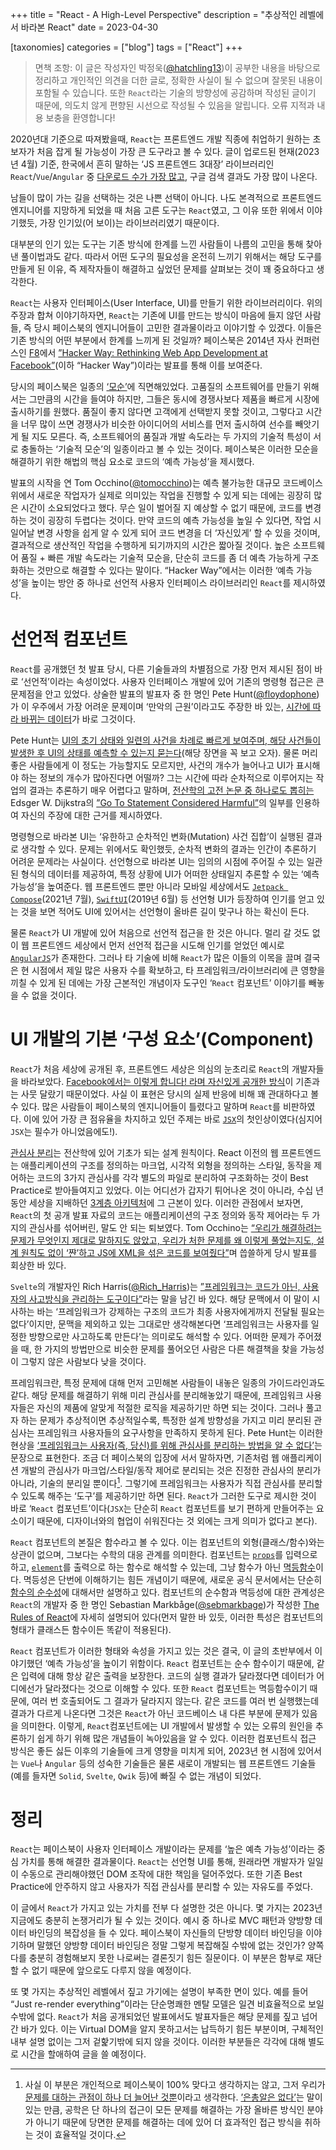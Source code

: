 +++
title = "React - A High-Level Perspective"
description = "추상적인 레벨에서 바라본 React"
date = 2023-04-30

[taxonomies]
categories = ["blog"]
tags = ["React"]
+++

> 면책 조항: 이 글은 작성자인 박정욱([@hatchling13](https://github.com/hatchling13))이 공부한 내용을 바탕으로 정리하고 개인적인 의견을 더한 글로, 정확한 사실이 될 수 없으며 잘못된 내용이 포함될 수 있습니다. 또한 `React`라는 기술의 방향성에 공감하며 작성된 글이기 때문에, 의도치 않게 편향된 시선으로 작성될 수 있음을 알립니다. 오류 지적과 내용 보충을 환영합니다!

2020년대 기준으로 따져봤을때, `React`는 프론트엔드 개발 직종에 취업하기 원하는 초보자가 처음 잡게 될 가능성이 가장 큰 도구라고 볼 수 있다. 글이 업로드된 현재(2023년 4월) 기준, 한국에서 흔히 말하는 ‘JS 프론트엔드 3대장’ 라이브러리인 `React`/`Vue`/`Angular` 중 [다운로드 수가 가장 많고](https://npmtrends.com/@angular/core-vs-react-vs-vue), 구글 검색 결과도 가장 많이 나온다.

남들이 많이 가는 길을 선택하는 것은 나쁜 선택이 아니다. 나도 본격적으로 프론트엔드 엔지니어를 지망하게 되었을 때 처음 고른 도구는 `React`였고, 그 이유 또한 위에서 이야기했듯, 가장 인기있(어 보이)는 라이브러리였기 때문이다.

대부분의 인기 있는 도구는 기존 방식에 한계를 느낀 사람들이 나름의 고민을 통해 찾아낸 풀이법과도 같다. 따라서 어떤 도구의 필요성을 온전히 느끼기 위해서는 해당 도구를 만들게 된 이유, 즉 제작자들이 해결하고 싶었던 문제를 살펴보는 것이 꽤 중요하다고 생각한다.

`React`는 사용자 인터페이스(User Interface, UI)를 만들기 위한 라이브러리이다. 위의 주장과 합쳐 이야기하자면, `React`는 기존에 UI를 만드는 방식이 마음에 들지 않던 사람들, 즉 당시 페이스북의 엔지니어들이 고민한 결과물이라고 이야기할 수 있겠다. 이들은 기존 방식의 어떤 부분에서 한계를 느끼게 된 것일까? 페이스북은 2014년 자사 컨퍼런스인 [F8](https://developers.facebook.com/f8/)에서 [”Hacker Way: Rethinking Web App Development at Facebook”](https://www.youtube.com/watch?v=nYkdrAPrdcw)(이하 “Hacker Way”)이라는 발표를 통해 이를 보여준다.

당시의 페이스북은 일종의 [‘모순’](https://en.wikipedia.org/wiki/TRIZ#Identifying_a_problem:_contradictions)에 직면해있었다. 고품질의 소프트웨어를 만들기 위해서는 그만큼의 시간을 들여야 하지만, 그들은 동시에 경쟁사보다 제품을 빠르게 시장에 출시하기를 원했다. 품질이 좋지 않다면 고객에게 선택받지 못할 것이고, 그렇다고 시간을 너무 많이 쓰면 경쟁사가 비슷한 아이디어의 서비스를 먼저 출시하여 선수를 빼앗기게 될 지도 모른다. 즉, 소프트웨어의 품질과 개발 속도라는 두 가지의 기술적 특성이 서로 충돌하는 ‘기술적 모순’의 일종이라고 볼 수 있는 것이다. 페이스북은 이러한 모순을 해결하기 위한 해법의 핵심 요소로 코드의 ‘예측 가능성’을 제시했다.

발표의 시작을 연 Tom Occhino([@tomocchino](https://twitter.com/tomocchino))는 예측 불가능한 대규모 코드베이스 위에서 새로운 작업자가 실제로 의미있는 작업을 진행할 수 있게 되는 데에는 굉장히 많은 시간이 소요되었다고 했다. 무슨 일이 벌어질 지 예상할 수 없기 때문에, 코드를 변경하는 것이 굉장히 두렵다는 것이다. 만약 코드의 예측 가능성을 높일 수 있다면, 작업 시 일어날 변경 사항을 쉽게 알 수 있게 되어 코드 변경을 더 ‘자신있게’ 할 수 있을 것이며, 결과적으로 생산적인 작업을 수행하게 되기까지의 시간은 짧아질 것이다. 높은 소프트웨어 품질 + 빠른 개발 속도라는 기술적 모순을, 단순히 코드를 좀 더 예측 가능하게 구조화하는 것만으로 해결할 수 있다는 말이다. “Hacker Way”에서는 이러한 ‘예측 가능성’을 높이는 방안 중 하나로 선언적 사용자 인터페이스 라이브러리인 `React`를 제시하였다.

# 선언적 컴포넌트
`React`를 공개했던 첫 발표 당시, 다른 기술들과의 차별점으로 가장 먼저 제시된 점이 바로 ‘선언적’이라는 속성이었다. 사용자 인터페이스 개발에 있어 기존의 명령형 접근은 큰 문제점을 안고 있었다. 상술한 발표의 발표자 중 한 명인 Pete Hunt([@floydophone](https://twitter.com/floydophone))가 이 우주에서 가장 어려운 문제이며 ‘만악의 근원’이라고도 주장한 바 있는, [시간에 따라 바뀌는 데이터](https://youtu.be/nYkdrAPrdcw?t=1482)가 바로 그것이다.

Pete Hunt는 [UI의 초기 상태와 일련의 사건을 차례로 빠르게 보여주며, 해당 사건들이 발생한 후 UI의 상태를 예측할 수 있는지 묻는다](https://youtu.be/nYkdrAPrdcw?t=1500)(해당 장면을 꼭 보고 오자). 물론 머리 좋은 사람들에게 이 정도는 가능할지도 모르지만, 사건의 개수가 늘어나고 UI가 표시해야 하는 정보의 개수가 많아진다면 어떨까? 그는 시간에 따라 순차적으로 이루어지는 작업의 결과는 추론하기 매우 어렵다고 말하며, [전산학의 고전 논문 중 하나로도 뽑히는](https://direct.mit.edu/books/book/5003/chapter-abstract/2657052/Go-To-Statement-Considered-Harmful-1968) Edsger W. Dijkstra의 [”Go To Statement Considered Harmful”](https://dl.acm.org/doi/10.1145/362929.362947)의 일부를 인용하여 자신의 주장에 대한 근거를 제시하였다.

명령형으로 바라본 UI는 ‘유한하고 순차적인 변화(Mutation) 사건 집합’이 실행된 결과로 생각할 수 있다. 문제는 위에서도 확인했듯, 순차적 변화의 결과는 인간이 추론하기 어려운 문제라는 사실이다. 선언형으로 바라본 UI는 임의의 시점에 주어질 수 있는 일관된 형식의 데이터를 제공하여, 특정 상황에 UI가 어떠한 상태일지 추론할 수 있는 ‘예측 가능성’을 높여준다. 웹 프론트엔드 뿐만 아니라 모바일 세상에서도 [`Jetpack Compose`](https://android-developers.googleblog.com/2021/07/jetpack-compose-announcement.html)(2021년 7월), [`SwiftUI`](https://developer.apple.com/news/?id=06032019b)(2019년 6월) 등 선언형 UI가 등장하여 인기를 얻고 있는 것을 보면 적어도 UI에 있어서는 선언형이 올바른 길이 맞구나 하는 확신이 든다.

물론 `React`가 UI 개발에 있어 처음으로 선언적 접근을 한 것은 아니다. 멀리 갈 것도 없이 웹 프론트엔드 세상에서 먼저 선언적 접근을 시도해 인기를 얻었던 예시로 [`AngularJS`](https://angularjs.org/)가 존재한다. 그러나 타 기술에 비해 `React`가 많은 이들의 이목을 끌며 결국은 현 시점에서 제일 많은 사용자 수를 확보하고, 타 프레임워크/라이브러리에 큰 영향을 끼칠 수 있게 된 데에는 가장 근본적인 개념이자 도구인 ‘`React` 컴포넌트’ 이야기를 빼놓을 수 없을 것이다.

# UI 개발의 기본 ‘구성 요소’(Component)
`React`가 처음 세상에 공개된 후, 프론트엔드 세상은 의심의 눈초리로 `React`의 개발자들을 바라보았다. [Facebook에서는 이렇게 합니다! 라며 자신있게 공개한 방식](https://youtu.be/GW0rj4sNH2w?t=272)이 기존과는 사뭇 달랐기 때문이었다. 사실 이 표현은 당시의 실제 반응에 비해 꽤 관대하다고 볼 수 있다. 많은 사람들이 페이스북의 엔지니어들이 틀렸다고 말하며 `React`를 비판하였다. 이에 있어 가장 큰 점유율을 차지하고 있던 주제는 바로 [`JSX`](https://youtu.be/8pDqJVdNa44?t=2237)의 첫인상이였다(심지어 `JSX`는 필수가 아니었음에도!).

[관심사 분리](https://ko.wikipedia.org/wiki/관심사_분리)는 전산학에 있어 기초가 되는 설계 원칙이다. React 이전의 웹 프론트엔드는 애플리케이션의 구조를 정의하는 마크업, 시각적 외형을 정의하는 스타일, 동작을 제어하는 코드의 3가지 관심사를 각각 별도의 파일로 분리하여 구조화하는 것이 Best Practice로 받아들여지고 있었다. 이는 어디선가 갑자기 튀어나온 것이 아니라, 수십 년 동안 세상을 지배하던 [3계층 아키텍처](https://www.ibm.com/kr-ko/topics/three-tier-architecture)에 그 근본이 있다. 이러한 관점에서 보자면, `React`의 첫 공개 발표 자료의 코드는 애플리케이션의 구조 정의와 동작 제어라는 두 가지의 관심사를 섞어버린, 말도 안 되는 퇴보였다. Tom Occhino는 [“우리가 해결하려는 문제가 무엇인지 제대로 말하지도 않았고, 우리가 처한 문제를 왜 이렇게 풀었는지도, 설계 원칙도 없이 ‘쨘’하고 JS에 XML을 섞은 코드를 보여줬다”](https://youtu.be/8pDqJVdNa44?t=2324)며 씁쓸하게 당시 발표를 회상한 바 있다.

`Svelte`의 개발자인 Rich Harris([@Rich_Harris](https://twitter.com/Rich_Harris))는 [”프레임워크는 코드가 아닌, 사용자의 사고방식을 관리하는 도구이다”](https://www.youtube.com/watch?v=AdNJ3fydeao&t=418s)라는 말을 남긴 바 있다. 해당 문맥에서 이 말이 시사하는 바는 ‘프레임워크가 강제하는 구조의 코드가 최종 사용자에게까지 전달될 필요는 없다’이지만, 문맥을 제외하고 있는 그대로만 생각해본다면 ‘프레임워크는 사용자를 일정한 방향으로만 사고하도록 만든다’는 의미로도 해석할 수 있다. 어떠한 문제가 주어졌을 때, 한 가지의 방법만으로 비슷한 문제를 풀어오던 사람은 다른 해결책을 찾을 가능성이 그렇지 않은 사람보다 낮을 것이다.

프레임워크란, 특정 문제에 대해 먼저 고민해본 사람들이 내놓은 일종의 가이드라인과도 같다. 해당 문제를 해결하기 위해 미리 관심사를 분리해놓았기 때문에, 프레임워크 사용자들은 자신의 제품에 알맞게 적절한 로직을 제공하기만 하면 되는 것이다. 그러나 풀고자 하는 문제가 추상적이면 추상적일수록, 특정한 설계 방향성을 가지고 미리 분리된 관심사는 프레임워크 사용자들의 요구사항을 만족하지 못하게 된다. Pete Hunt는 이러한 현상을 [‘프레임워크는 사용자(즉, 당신)를 위해 관심사를 분리하는 방법을 알 수 없다’](https://youtu.be/x7cQ3mrcKaY?t=555)는 문장으로 표현한다. 조금 더 페이스북의 입장에 서서 말하자면, 기존처럼 웹 애플리케이션 개발의 관심사가 마크업/스타일/동작 제어로 분리되는 것은 진정한 관심사의 분리가 아니라, 기술의 분리일 뿐이다[^1]. 그렇기에 프레임워크는 사용자가 직접 관심사를 분리할 수 있도록 해주는 ‘도구’를 제공하기만 하면 된다. `React`가 그러한 도구로 제시한 것이 바로 ‘`React` 컴포넌트’이다(`JSX`는 단순히 `React` 컴포넌트를 보기 편하게 만들어주는 요소이기 때문에, 디자이너와의 협업이 쉬워진다는 것 외에는 크게 의미가 없다고 본다).

`React` 컴포넌트의 본질은 함수라고 볼 수 있다. 이는 컴포넌트의 외형(클래스/함수)와는 상관이 없으며, 그보다는 수학의 대응 관계를 의미한다. 컴포넌트는 [`props`](https://ko.legacy.reactjs.org/docs/glossary.html#props)를 입력으로 하고, [`element`](https://ko.legacy.reactjs.org/docs/glossary.html#elements)를 출력으로 하는 함수로 해석할 수 있는데, 그냥 함수가 아닌 [멱등함수](https://www.youtube.com/watch?v=x7cQ3mrcKaY&t=1048s)이다. 멱등성은 단번에 이해하기는 힘든 개념이기 때문에, 새로운 공식 문서에서는 단순히 [함수의 순수성](https://react.dev/learn/keeping-components-pure)에 대해서만 설명하고 있다. 컴포넌트의 순수함과 멱등성에 대한 관계성은 `React`의 개발자 중 한 명인 Sebastian Markbåge([@sebmarkbage](https://twitter.com/sebmarkbage))가 작성한 [The Rules of React](https://gist.github.com/sebmarkbage/75f0838967cd003cd7f9ab938eb1958f)에 자세히 설명되어 있다(먼저 말한 바 있듯, 이러한 특성은 컴포넌트의 형태가 클래스든 함수이든 똑같이 적용된다).

`React` 컴포넌트가 이러한 형태와 속성을 가지고 있는 것은 결국, 이 글의 초반부에서 이야기했던 ‘예측 가능성’을 높이기 위함이다. `React` 컴포넌트는 순수 함수이기 때문에, 같은 입력에 대해 항상 같은 출력을 보장한다. 코드의 실행 결과가 달라졌다면 데이터가 어디에선가 달라졌다는 것으로 이해할 수 있다. 또한 `React` 컴포넌트는 멱등함수이기 때문에, 여러 번 호출되어도 그 결과가 달라지지 않는다. 같은 코드를 여러 번 실행했는데 결과가 다르게 나온다면 그것은 `React`가 아닌 코드베이스 내 다른 부분에 문제가 있음을 의미한다. 이렇게, `React`컴포넌트에는 UI 개발에서 발생할 수 있는 오류의 원인을 추론하기 쉽게 하기 위해 많은 개념들이 녹아있음을 알 수 있다. 이러한 컴포넌트식 접근 방식은 좋든 싫든 이후의 기술들에 크게 영향을 미치게 되어, 2023년 현 시점에 있어서는 `Vue`나 `Angular` 등의 성숙한 기술들은 물론 새로이 개발되는 웹 프론트엔드 기술들(예를 들자면 `Solid`, `Svelte`, `Qwik` 등)에 빠질 수 없는 개념이 되었다.

# 정리
`React`는 페이스북이 사용자 인터페이스 개발이라는 문제를 ‘높은 예측 가능성’이라는 중심 가치를 통해 해결한 결과물이다. `React`는 선언형 UI를 통해, 원래라면 개발자가 일일이 수동으로 관리해야했던 DOM 조작에 대한 책임을 덜어주었다. 또한 기존 Best Practice에 안주하지 않고 사용자가 직접 관심사를 분리할 수 있는 자유도를 주었다.

이 글에서 `React`가 가지고 있는 가치를 전부 다 설명한 것은 아니다. 몇 가지는 2023년 지금에도 충분히 논쟁거리가 될 수 있는 것이다. 예시 중 하나로 MVC 패턴과 양방향 데이터 바인딩의 복잡성을 들 수 있다. 페이스북이 자신들의 단방향 데이터 바인딩을 이야기하며 말했던 양방향 데이터 바인딩은 정말 그렇게 복잡해질 수밖에 없는 것인가? 양쪽 다를 충분히 경험해보지 못한 나로써는 결론짓기 힘든 질문이다. 이 부분은 함부로 재단할 수 없기 때문에 앞으로도 다루지 않을 예정이다.

또 몇 가지는 추상적인 레벨에서 짚고 가기에는 설명이 부족한 면이 있다. 예를 들어 “Just re-render everything”이라는 단순명쾌한 멘탈 모델은 일견 비효율적으로 보일 수밖에 없다. `React`가 처음 공개되었던 발표에서도 발표자들은 해당 문제를 짚고 넘어간 바가 있다. 이는 Virtual DOM을 알지 못하고서는 납득하기 힘든 부분이며, 구체적인 내부 설명 없이는 그저 겉핥기밖에 되지 않을 것이다. 이러한 부분들은 각각에 대해 별도로 시간을 할애하여 글을 쓸 예정이다.

[^1]: 사실 이 부분은 개인적으로 페이스북이 100% 맞다고 생각하지는 않고, 그저 우리가 [문제를 대하는 관점이 하나 더 늘어난 것뿐](https://speakerdeck.com/didoo/let-there-be-peace-on-css?slide=62)이라고 생각한다. [’은총알은 없다’](https://ieeexplore.ieee.org/document/1663532)는 말이 있는 만큼, 공학은 단 하나의 접근이 모든 문제를 해결하는 가장 올바른 방식인 분야가 아니기 때문에 당면한 문제를 해결하는 데에 있어 더 효과적인 접근 방식을 취하는 것이 효율적일 것이다.